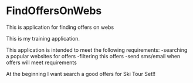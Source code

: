 # FindOffersOnWebs
This is application for finding offers on webs

This is my training application.

This application is intended to meet the following requirements:
-searching a popular websites for offers 
-filtering this offers 
-send sms/email when offers will meet requirements

At the beginning I want search a good offers for Ski Tour Set!!
